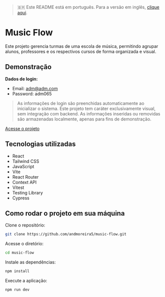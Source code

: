 > 🇧🇷 Este README está em português. Para a versão em inglês, [clique aqui](./README.md).

# Music Flow

Este projeto gerencia turmas de uma escola de música, permitindo agrupar alunos, professores e os respectivos cursos de forma organizada e visual.

## Demonstração

**Dados de login:**

- Email: adm@adm.com
- Password: adm065

> As informações de login são preenchidas automaticamente ao inicializar o sistema.
> Este projeto tem caráter exclusivamente visual, sem integração com backend.
> As informações inseridas ou removidas são armazenadas localmente, apenas para fins de demonstração.

[Acesse o projeto](https://music-flow-ten.vercel.app/)

<!--
![Demonstração da interface](./screenshot.png)

## Funcionalidades

- Cadastro de turmas, professores e alunos
- Agrupamento de usuários por curso
- Interface intuitiva para administração
- Busca e filtragem de informações -->

## Tecnologias utilizadas

- React
- Tailwind CSS
- JavaScript
- Vite
- React Router
- Context API
- Vitest
- Testing Library
- Cypress

## Como rodar o projeto em sua máquina

Clone o repositório:

```bash
git clone https://github.com/andmoreira5/music-flow.git
```

Acesse o diretório:

```bash
cd music-flow
```

Instale as dependências:

```bash
npm install
```

Execute a aplicação:

```bash
npm run dev
```

